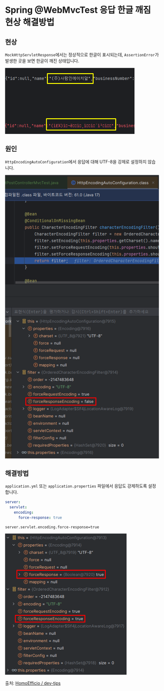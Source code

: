 # Spring @WebMvcTest 응답 한글 깨짐 현상 해결방법

## 현상

`MockHttpServletResponse`에서는 정상적으로 한글이 표시되는데, `AssertionError`가 발생한 곳을 보면 한글이 깨진 상태입니다.

![한글이 깨진 화면](./img/WebMvcTest한글깨짐/break_korean.png)

## 원인

`HttpEncodingAutoConfiguration`에서 응답에 대해 UTF-8을 강제로 설정하지 않습니다.

![HttpEncodingAutoConfiguration 디버깅 화면](./img/WebMvcTest한글깨짐/HttpEncodingAutoConfiguration.png)

## 해결방법

`application.yml` 또는 `application.properties` 파일에서 응답도 강제하도록 설정합니다.

```yaml
server:
  servlet:
    encoding:
      force-response: true
```

```properties
server.servlet.encoding.force-response=true
```

![설정 후 디버깅 화면](./img/WebMvcTest한글깨짐/force-response-true.png)

출처: [HomoEfficio / dev-tips](https://github.com/HomoEfficio/dev-tips/blob/master/Spring%20Test%20MockMvc%EC%9D%98%20%ED%95%9C%EA%B8%80%20%EA%B9%A8%EC%A7%90%20%EC%B2%98%EB%A6%AC.md)